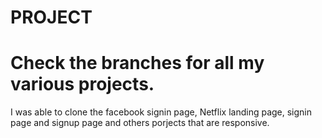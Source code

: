 # PROJECT
<h1> Check the branches for all my various projects. </h1>


I was able to clone the facebook signin page, Netflix landing page, signin page and signup page and others porjects that are responsive.
